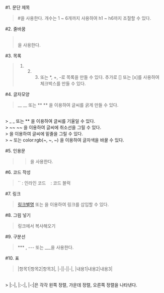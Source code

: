 #1. 문단 제목
<br/>
> #을 사용한다. 개수는 1 ~ 6개까지 사용하여 h1 ~ h6까지 조절할 수 있다.


#2. 줄바꿈
<br/>
> <br/> 을 사용한다.


#3. 목록
<br/>
> 1. 2. 3. 또는 *, +, -로 목록을 만들 수 있다. 추가로 [] 또는 [x]를 사용하여 체크박스를 만들 수 있다.

#4. 글자모양
<br/>
> __ __  또는 ** ** 을 이용하여 글씨를 굵게 만들 수 있다.
<br/>
> _ _  또는 ** 을 이용하여 글씨를 기울일 수 있다.
<br/>
> ~~ ~~ 을 이용하여 글씨에 취소선을 그릴 수 있다.
<br/>
> <u> </u> 을 이용하여 글씨에 밑줄을 그릴 수 있다.
<br/>
> <span style="color:~">~</span> 또는 <span style="color:rgb(~, ~, ~)">color:rgb(~, ~, ~)</span> 을 이용하여 글자색을 바꿀 수 있다.


#5. 인용문
<br/>
> >을 사용한다.


#6. 코드 작성
<br/>
> `` : 인라인 코드
> ``` ``` : 코드 블럭


#7. 링크
<br/>
> [링크별명](url) 또는 <url>을 이용하여 링크를 삽입할 수 있다.

  
#8. 그림 넣기
<br/>
> 링크에서 복사해오기
  
  
#9. 구분선
<br/>
> *** , --- 또는 ___을 사용한다.
  
  
#10. 표
<br/>
> |항목1|항목2|항목3|, |-||-||-|, |내용1|내용2|내용3|
  <br/>
> |:-|, |:-:|, |-:|은 각각 왼쪽 정렬, 가운데 정렬, 오른쪽 정렬을 나타낸다.
